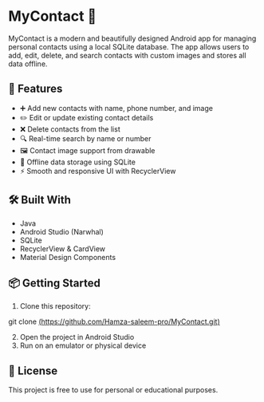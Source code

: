 # MyContact 📱

MyContact is a modern and beautifully designed Android app for managing personal contacts using a local SQLite database. The app allows users to add, edit, delete, and search contacts with custom images and stores all data offline.

## 🚀 Features

- ➕ Add new contacts with name, phone number, and image
- ✏️ Edit or update existing contact details
- ❌ Delete contacts from the list
- 🔍 Real-time search by name or number
- 🖼️ Contact image support from drawable
- 💾 Offline data storage using SQLite
- ⚡ Smooth and responsive UI with RecyclerView

## 🛠️ Built With

- Java
- Android Studio (Narwhal)
- SQLite
- RecyclerView & CardView
- Material Design Components

## 📦 Getting Started

1. Clone this repository:


git clone 
[(https://github.com/Hamza-saleem-pro/MyContact.git)](https://github.com/Hamza-saleem-pro/My_Contact_App.git)


2. Open the project in Android Studio
3. Run on an emulator or physical device

## 📄 License

This project is free to use for personal or educational purposes.


